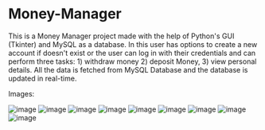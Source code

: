# Money-Manager
This is a Money Manager project made with the help of Python's GUI (Tkinter) and MySQL as a database. In this user has options to create a new account if doesn't exist or the user can log in with their credentials and can perform three tasks: 1) withdraw money 2) deposit Money, 3) view personal details. All the data is fetched from MySQL Database and the database is updated in real-time.

Images:
 
 
 ![image](https://user-images.githubusercontent.com/76846838/124357535-a5552780-dc39-11eb-907e-690825971fe3.png)
 ![image](https://user-images.githubusercontent.com/76846838/124357575-ddf50100-dc39-11eb-82d1-9a9bad29eee4.png)
![image](https://user-images.githubusercontent.com/76846838/124357587-f238fe00-dc39-11eb-9024-4491a5e32ff6.png)
![image](https://user-images.githubusercontent.com/76846838/124357599-011fb080-dc3a-11eb-80b6-dc6b4d9fd2a7.png)
![image](https://user-images.githubusercontent.com/76846838/124357818-19dc9600-dc3b-11eb-9934-9e43a534b9ff.png)
![image](https://user-images.githubusercontent.com/76846838/124357833-2bbe3900-dc3b-11eb-8666-14b9ce8b60a4.png)
![image](https://user-images.githubusercontent.com/76846838/124357850-3bd61880-dc3b-11eb-8fa7-2bac1bef03dc.png)
![image](https://user-images.githubusercontent.com/76846838/124357858-498b9e00-dc3b-11eb-8bc6-c9c10ceec754.png)
![image](https://user-images.githubusercontent.com/76846838/124357873-58725080-dc3b-11eb-8593-63cf7543493d.png)
